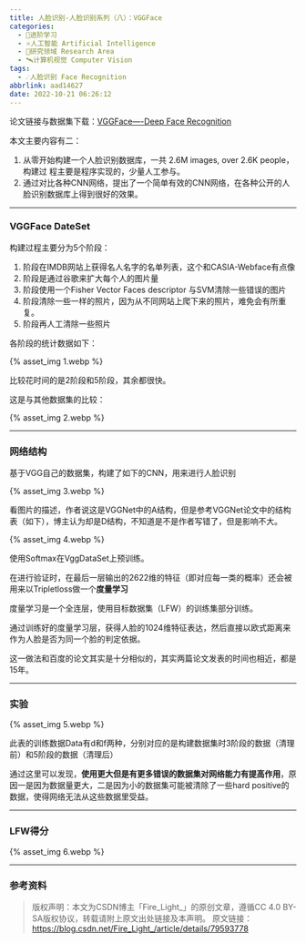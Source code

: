 ```yaml
---
title: 人脸识别-人脸识别系列（八）：VGGFace
categories:
  - 🌙进阶学习
  - ⭐人工智能 Artificial Intelligence
  - 💫研究领域 Research Area
  - 🛰️计算机视觉 Computer Vision
tags:
  - ☄️人脸识别 Face Recognition
abbrlink: aad14627
date: 2022-10-21 06:26:12
---
```


论文链接与数据集下载：[VGGFace—-Deep Face Recognition](http://www.robots.ox.ac.uk/~vgg/software/vgg_face/)

本文主要内容有二：
1. 从零开始构建一个人脸识别数据库，一共 2.6M images, over 2.6K people，构建过 程主要是程序实现的，少量人工参与。
2. 通过对比各种CNN网络，提出了一个简单有效的CNN网络，在各种公开的人脸识别数据库上得到很好的效果。

<!--more-->

***

### VGGFace DateSet

构建过程主要分为5个阶段：
1. 阶段在IMDB网站上获得名人名字的名单列表，这个和CASIA-Webface有点像
2. 阶段是通过谷歌来扩大每个人的图片量
3. 阶段使用一个Fisher Vector Faces descriptor 与SVM清除一些错误的图片
4. 阶段清除一些一样的照片，因为从不同网站上爬下来的照片，难免会有所重复。
5. 阶段再人工清除一些照片

各阶段的统计数据如下：

{% asset_img 1.webp %}

比较花时间的是2阶段和5阶段，其余都很快。

这是与其他数据集的比较：

{% asset_img 2.webp %}

***

### 网络结构

基于VGG自己的数据集，构建了如下的CNN，用来进行人脸识别

{% asset_img 3.webp %}

看图片的描述，作者说这是VGGNet中的A结构，但是参考VGGNet论文中的结构表（如下），博主认为却是D结构，不知道是不是作者写错了，但是影响不大。

{% asset_img 4.webp %}

使用Softmax在VggDataSet上预训练。

在进行验证时，在最后一层输出的2622维的特征（即对应每一类的概率）还会被用来以Tripletloss做一个**度量学习**

度量学习是一个全连层，使用目标数据集（LFW）的训练集部分训练。

通过训练好的度量学习层，获得人脸的1024维特征表达，然后直接以欧式距离来作为人脸是否为同一个脸的判定依据。

这一做法和百度的论文其实是十分相似的，其实两篇论文发表的时间也相近，都是15年。

***

### 实验

{% asset_img 5.webp %}

此表的训练数据Data有d和f两种，分别对应的是构建数据集时3阶段的数据（清理前）和5阶段的数据（清理后）

通过这里可以发现，**使用更大但是有更多错误的数据集对网络能力有提高作用**，原因一是因为数据量更大，二是因为小的数据集可能被清除了一些hard positive的数据，使得网络无法从这些数据里受益。

***

### LFW得分

{% asset_img 6.webp %}

***

### 参考资料

> 版权声明：本文为CSDN博主「Fire_Light_」的原创文章，遵循CC 4.0 BY-SA版权协议，转载请附上原文出处链接及本声明。
> 原文链接：https://blog.csdn.net/Fire_Light_/article/details/79593778
